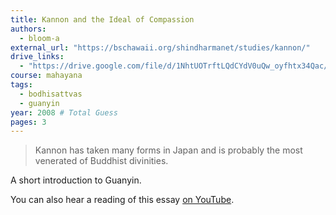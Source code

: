 ```yaml
---
title: Kannon and the Ideal of Compassion
authors:
  - bloom-a
external_url: "https://bschawaii.org/shindharmanet/studies/kannon/"
drive_links:
  - "https://drive.google.com/file/d/1NhtUOTrftLQdCYdV0uQw_oyfhtx34Qac/view?usp=drivesdk"
course: mahayana
tags:
  - bodhisattvas
  - guanyin
year: 2008 # Total Guess
pages: 3
---
```


> Kannon has taken many forms in Japan and is probably the most venerated of Buddhist divinities.

A short introduction to Guanyin.

You can also hear a reading of this essay [on YouTube](https://youtu.be/QhAjvwGFIqc).
